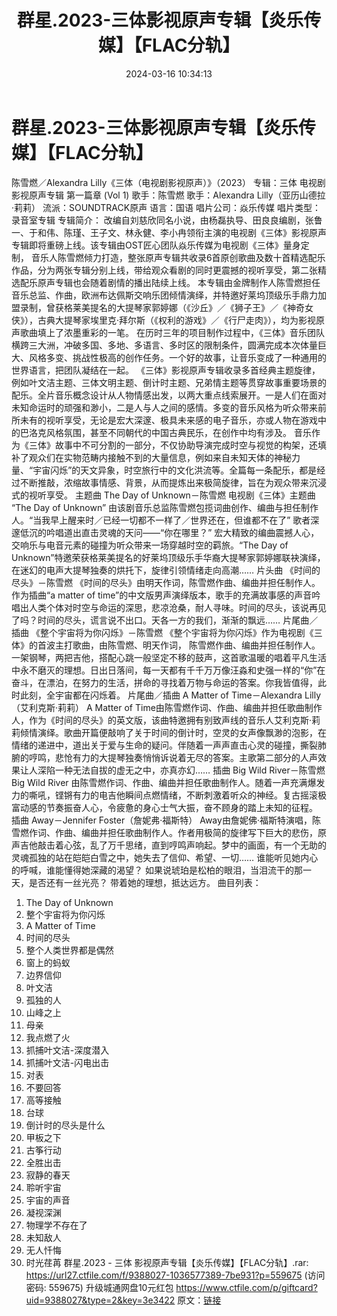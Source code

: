 ﻿---
title: 群星.2023-三体影视原声专辑【炎乐传媒】【FLAC分轨】
date: 2024-03-16 10:34:13
categories: WAV车载音乐、镜像
tags: 华语中文
---
# 群星.2023-三体影视原声专辑【炎乐传媒】【FLAC分轨】

陈雪燃／Alexandra
Lilly《三体（电视剧影视原声）》（2023）
专辑：三体 电视剧影视原声专辑 第一篇章 (Vol 1)
歌手：陈雪燃
歌手：Alexandra Lilly（亚历山德拉·莉莉）
流派：SOUNDTRACK原声
语言：国语
唱片公司：焱乐传媒
唱片类型：录音室专辑
专辑简介：
改编自刘慈欣同名小说，由杨磊执导、田良良编剧，张鲁一、于和伟、陈瑾、王子文、林永健、李小冉领衔主演的电视剧《三体》影视原声专辑即将重磅上线。该专辑由OST匠心团队焱乐传媒为电视剧《三体》量身定制，
音乐人陈雪燃倾力打造，整张原声专辑共收录6首原创歌曲及数十首精选配乐作品，分为两张专辑分别上线，带给观众看剧的同时更震撼的视听享受，第二张精选配乐原声专辑也会随着剧情的播出陆续上线。
本专辑由金牌制作人陈雪燃担任音乐总监、作曲，欧洲布达佩斯交响乐团倾情演绎，并特邀好莱坞顶级乐手鼎力加盟录制，曾获格莱美提名的大提琴家郭婷娜（《沙丘》／《狮子王》／《神奇女侠》），古典大提琴家埃里克·拜尔斯（《权利的游戏》／《行尸走肉》），均为影视原声歌曲填上了浓墨重彩的一笔。
在历时三年的项目制作过程中，《三体》音乐团队横跨三大洲，冲破多国、多地、多语言、多时区的限制条件，圆满完成本次体量巨大、风格多变、挑战性极高的创作任务。一个好的故事，让音乐变成了一种通用的世界语言，把团队凝结在一起。
《三体》影视原声专辑收录多首经典主题旋律，例如叶文洁主题、三体文明主题、倒计时主题、兄弟情主题等贯穿故事重要场景的配乐。全片音乐概念设计从人物情感出发，以两大重点线索展开。一是人们在面对未知命运时的顽强和渺小，二是人与人之间的感情。多变的音乐风格为听众带来前所未有的视听享受，无论是宏大深邃、极具未来感的电子音乐，亦或人物在游戏中的巴洛克风格氛围，甚至不同朝代的中国古典民乐，在创作中均有涉及。
音乐作为《三体》故事中不可分割的一部分，不仅协助导演完成时空与视觉的构架，还填补了观众们在实物范畴内接触不到的大量信息，例如来自未知天体的神秘力量、“宇宙闪烁”的天文异象，时空旅行中的文化洪流等。全篇每一条配乐，都是经过不断推敲，浓缩故事情感、背景，从而提炼出来极简旋律，旨在为观众带来沉浸式的视听享受。
主题曲 The Day of Unknown－陈雪燃
电视剧《三体》主题曲 “The Day of Unknown”
由该剧音乐总监陈雪燃包揽词曲创作、编曲与担任制作人。“当我早上醒来时／已经一切都不一样了／世界还在，但谁都不在了”
歌者深邃低沉的吟唱道出直击灵魂的天问——“你在哪里？” 宏大精致的编曲震撼人心，
交响乐与电音元素的碰撞为听众带来一场穿越时空的羁旅。“The Day of
Unknown”特邀荣获格莱美提名的好莱坞顶级乐手华裔大提琴家郭婷娜联袂演绎，在迷幻的电声大提琴独奏的烘托下，旋律引领情绪走向高潮……
片头曲 《时间的尽头》－陈雪燃
《时间的尽头》由明天作词，陈雪燃作曲、编曲并担任制作人。作为插曲“a matter of
time”的中文版男声演绎版本，歌手的充满故事感的声音吟唱出人类个体对时空与命运的深思，悲凉沧桑，耐人寻味。时间的尽头，该说再见了吗？时间的尽头，谎言说不出口。天各一方的我们，渐渐的飘远……
片尾曲／插曲 《整个宇宙将为你闪烁》－陈雪燃
《整个宇宙将为你闪烁》作为电视剧《三体》的首波主打歌曲，由陈雪燃、明天作词，
陈雪燃作曲、编曲并担任制作人。一架钢琴，两把吉他，搭配心跳一般坚定不移的鼓声，这首歌温暖的唱着平凡生活中永不磨灭的理想。日出日落间，每一天都有千千万万像汪淼和史强一样的“你”在奋斗，在漂泊，在努力的生活，拼命的寻找着万物与命运的答案。你我皆值得，此时此刻，全宇宙都在闪烁着。
片尾曲／插曲 A Matter of Time－Alexandra Lilly（艾利克斯·莉莉）
A Matter of
Time由陈雪燃作词、作曲、编曲并担任歌曲制作人，作为《时间的尽头》的英文版，该曲特邀拥有别致声线的音乐人艾利克斯·莉莉倾情演绎。歌曲开篇便敲响了关于时间的倒计时，空灵的女声像飘渺的泡影，在情绪的递进中，道出关于爱与生命的疑问。伴随着一声声直击心灵的碰撞，撕裂肺腑的哼鸣，悲怆有力的大提琴独奏悄悄诉说着无尽的答案。主歌第二部分的人声效果让人深陷一种无法自拔的虚无之中，亦真亦幻……
插曲 Big Wild River－陈雪燃
Big Wild River
由陈雪燃作词、作曲、编曲并担任歌曲制作人。随着一声充满爆发力的嘶吼，铿锵有力的电吉他瞬间点燃情绪，不断刺激着听众的神经。复古摇滚极富动感的节奏振奋人心，令疲惫的身心士气大振，奋不顾身的踏上未知的征程。
插曲 Away－Jennifer Foster（詹妮弗·福斯特）
Away由詹妮佛·福斯特演唱，陈雪燃作词、作曲、编曲并担任歌曲制作人。作者用极简的旋律写下巨大的悲伤，原声吉他敲击着心弦，乱了万千思绪，直到哼鸣声响起。梦中的画面，有一个无助的灵魂孤独的站在皑皑白雪之中，她失去了信仰、希望、一切……
谁能听见她内心的呼喊，谁能懂得她深藏的渴望？
如果说琥珀是松柏的眼泪，当泪流干的那一天，是否还有一丝光亮？
带着她的理想，抵达远方。
曲目列表：
01. The Day of Unknown
02. 整个宇宙将为你闪烁
03. A Matter of Time
04. 时间的尽头
05. 整个人类世界都是偶然
06. 窗上的蚂蚁
07. 边界信仰
08. 叶文洁
09. 孤独的人
10. 山峰之上
11. 母亲
12. 我点燃了火
13. 抓捕叶文洁-深度潜入
14. 抓捕叶文洁-闪电出击
15. 对表
16. 不要回答
17. 高等接触
18. 台球
19. 倒计时的尽头是什么
20. 甲板之下
21. 古筝行动
22. 全胜出击
23. 寂静的春天
24. 聆听宇宙
25. 宇宙的声音
26. 凝视深渊
27. 物理学不存在了
28. 未知敌人
29. 无人忏悔
30. 时光荏苒
群星.2023 - 三体 影视原声专辑【炎乐传媒】【FLAC分轨】.rar: https://url27.ctfile.com/f/9388027-1036577389-7be931?p=559675
(访问密码: 559675)
升级城通网盘10元红包 https://www.ctfile.com/p/giftcard?uid=9388027&type=2&key=3e3422
原文：[链接](https://blog.sina.com.cn/s/blog_1647c7e76010314qe.html)